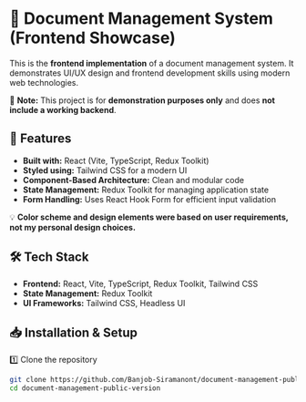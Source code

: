 # 📂 Document Management System (Frontend Showcase)

This is the **frontend implementation** of a document management system. It demonstrates UI/UX design and frontend development skills using modern web technologies.

🚨 **Note:** This project is for **demonstration purposes only** and does **not include a working backend**.

## 🚀 Features

- **Built with:** React (Vite, TypeScript, Redux Toolkit)
- **Styled using:** Tailwind CSS for a modern UI
- **Component-Based Architecture:** Clean and modular code
- **State Management:** Redux Toolkit for managing application state
- **Form Handling:** Uses React Hook Form for efficient input validation


💡 **Color scheme and design elements were based on user requirements, not my personal design choices.**

## 🛠 Tech Stack

- **Frontend:** React, Vite, TypeScript, Redux Toolkit, Tailwind CSS
- **State Management:** Redux Toolkit
- **UI Frameworks:** Tailwind CSS, Headless UI

## 📥 Installation & Setup

1️⃣ Clone the repository  
```bash
git clone https://github.com/Banjob-Siramanont/document-management-public-version.git
cd document-management-public-version

